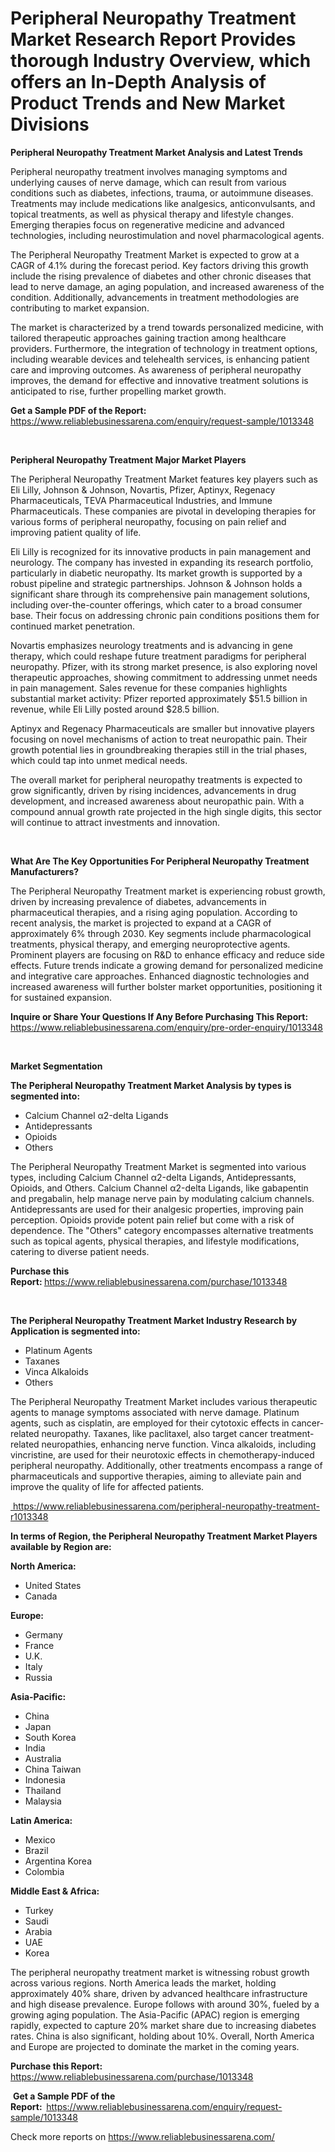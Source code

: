 <p><h1>Peripheral Neuropathy Treatment Market Research Report Provides thorough Industry Overview, which offers an In-Depth Analysis of Product Trends and New Market Divisions</h1></p><p><strong>Peripheral Neuropathy Treatment Market Analysis and Latest Trends</strong></p>
<p><p>Peripheral neuropathy treatment involves managing symptoms and underlying causes of nerve damage, which can result from various conditions such as diabetes, infections, trauma, or autoimmune diseases. Treatments may include medications like analgesics, anticonvulsants, and topical treatments, as well as physical therapy and lifestyle changes. Emerging therapies focus on regenerative medicine and advanced technologies, including neurostimulation and novel pharmacological agents.</p><p>The Peripheral Neuropathy Treatment Market is expected to grow at a CAGR of 4.1% during the forecast period. Key factors driving this growth include the rising prevalence of diabetes and other chronic diseases that lead to nerve damage, an aging population, and increased awareness of the condition. Additionally, advancements in treatment methodologies are contributing to market expansion. </p><p>The market is characterized by a trend towards personalized medicine, with tailored therapeutic approaches gaining traction among healthcare providers. Furthermore, the integration of technology in treatment options, including wearable devices and telehealth services, is enhancing patient care and improving outcomes. As awareness of peripheral neuropathy improves, the demand for effective and innovative treatment solutions is anticipated to rise, further propelling market growth.</p></p>
<p><strong>Get a Sample PDF of the Report:&nbsp;</strong> <a href="https://www.reliablebusinessarena.com/enquiry/request-sample/1013348?utm_campaign=1420&utm_medium=2&utm_source=Github&utm_content=ia&utm_term=06032025&utm_id=peripheral-neuropathy-treatment">https://www.reliablebusinessarena.com/enquiry/request-sample/1013348</a></p>
<p>&nbsp;</p>
<p><strong>Peripheral Neuropathy Treatment Major Market Players</strong></p>
<p><p>The Peripheral Neuropathy Treatment Market features key players such as Eli Lilly, Johnson & Johnson, Novartis, Pfizer, Aptinyx, Regenacy Pharmaceuticals, TEVA Pharmaceutical Industries, and Immune Pharmaceuticals. These companies are pivotal in developing therapies for various forms of peripheral neuropathy, focusing on pain relief and improving patient quality of life.</p><p>Eli Lilly is recognized for its innovative products in pain management and neurology. The company has invested in expanding its research portfolio, particularly in diabetic neuropathy. Its market growth is supported by a robust pipeline and strategic partnerships. Johnson & Johnson holds a significant share through its comprehensive pain management solutions, including over-the-counter offerings, which cater to a broad consumer base. Their focus on addressing chronic pain conditions positions them for continued market penetration.</p><p>Novartis emphasizes neurology treatments and is advancing in gene therapy, which could reshape future treatment paradigms for peripheral neuropathy. Pfizer, with its strong market presence, is also exploring novel therapeutic approaches, showing commitment to addressing unmet needs in pain management. Sales revenue for these companies highlights substantial market activity: Pfizer reported approximately $51.5 billion in revenue, while Eli Lilly posted around $28.5 billion.</p><p>Aptinyx and Regenacy Pharmaceuticals are smaller but innovative players focusing on novel mechanisms of action to treat neuropathic pain. Their growth potential lies in groundbreaking therapies still in the trial phases, which could tap into unmet medical needs.</p><p>The overall market for peripheral neuropathy treatments is expected to grow significantly, driven by rising incidences, advancements in drug development, and increased awareness about neuropathic pain. With a compound annual growth rate projected in the high single digits, this sector will continue to attract investments and innovation.</p></p>
<p>&nbsp;</p>
<p><strong>What Are The Key Opportunities For Peripheral Neuropathy Treatment Manufacturers?</strong></p>
<p><p>The Peripheral Neuropathy Treatment market is experiencing robust growth, driven by increasing prevalence of diabetes, advancements in pharmaceutical therapies, and a rising aging population. According to recent analysis, the market is projected to expand at a CAGR of approximately 6% through 2030. Key segments include pharmacological treatments, physical therapy, and emerging neuroprotective agents. Prominent players are focusing on R&D to enhance efficacy and reduce side effects. Future trends indicate a growing demand for personalized medicine and integrative care approaches. Enhanced diagnostic technologies and increased awareness will further bolster market opportunities, positioning it for sustained expansion.</p></p>
<p><strong>Inquire or Share Your Questions If Any Before Purchasing This Report:</strong> <a href="https://www.reliablebusinessarena.com/enquiry/pre-order-enquiry/1013348?utm_campaign=1420&utm_medium=2&utm_source=Github&utm_content=ia&utm_term=06032025&utm_id=peripheral-neuropathy-treatment">https://www.reliablebusinessarena.com/enquiry/pre-order-enquiry/1013348</a></p>
<p>&nbsp;</p>
<p><strong>Market Segmentation</strong></p>
<p><strong>The Peripheral Neuropathy Treatment Market Analysis by types is segmented into:</strong></p>
<p><ul><li>Calcium Channel α2-delta Ligands</li><li>Antidepressants</li><li>Opioids</li><li>Others</li></ul></p>
<p><p>The Peripheral Neuropathy Treatment Market is segmented into various types, including Calcium Channel α2-delta Ligands, Antidepressants, Opioids, and Others. Calcium Channel α2-delta Ligands, like gabapentin and pregabalin, help manage nerve pain by modulating calcium channels. Antidepressants are used for their analgesic properties, improving pain perception. Opioids provide potent pain relief but come with a risk of dependence. The "Others" category encompasses alternative treatments such as topical agents, physical therapies, and lifestyle modifications, catering to diverse patient needs.</p></p>
<p><strong>Purchase this Report:&nbsp;</strong><a href="https://www.reliablebusinessarena.com/purchase/1013348?utm_campaign=1420&utm_medium=2&utm_source=Github&utm_content=ia&utm_term=06032025&utm_id=peripheral-neuropathy-treatment">https://www.reliablebusinessarena.com/purchase/1013348</a></p>
<p>&nbsp;</p>
<p><strong>The Peripheral Neuropathy Treatment Market Industry Research by Application is segmented into:</strong></p>
<p><ul><li>Platinum Agents</li><li>Taxanes</li><li>Vinca Alkaloids</li><li>Others</li></ul></p>
<p><p>The Peripheral Neuropathy Treatment Market includes various therapeutic agents to manage symptoms associated with nerve damage. Platinum agents, such as cisplatin, are employed for their cytotoxic effects in cancer-related neuropathy. Taxanes, like paclitaxel, also target cancer treatment-related neuropathies, enhancing nerve function. Vinca alkaloids, including vincristine, are used for their neurotoxic effects in chemotherapy-induced peripheral neuropathy. Additionally, other treatments encompass a range of pharmaceuticals and supportive therapies, aiming to alleviate pain and improve the quality of life for affected patients.</p></p>
<p><a href="https://www.reliablebusinessarena.com/peripheral-neuropathy-treatment-r1013348?utm_campaign=1420&utm_medium=2&utm_source=Github&utm_content=ia&utm_term=06032025&utm_id=peripheral-neuropathy-treatment">&nbsp;https://www.reliablebusinessarena.com/peripheral-neuropathy-treatment-r1013348</a></p>
<p><strong>In terms of Region, the Peripheral Neuropathy Treatment Market Players available by Region are:</strong></p>
<p>
    <p> <strong> North America: </strong>
        <ul>
            <li>United States</li>
            <li>Canada</li>
        </ul>
        </p> 
    <p> <strong> Europe: </strong>
        <ul>
            <li>Germany</li>
            <li>France</li>
            <li>U.K.</li>
            <li>Italy</li>
            <li>Russia</li>
        </ul>
        </p> 
    <p> <strong> Asia-Pacific: </strong>
        <ul>
            <li>China</li>
            <li>Japan</li>
            <li>South Korea</li>
            <li>India</li>
            <li>Australia</li>
            <li>China Taiwan</li>
            <li>Indonesia</li>
            <li>Thailand</li>
            <li>Malaysia</li>
        </ul>
        </p> 
    <p> <strong> Latin America: </strong>
        <ul>
            <li>Mexico</li>
            <li>Brazil</li>
            <li>Argentina Korea</li>
            <li>Colombia</li>
        </ul>
        </p> 
    <p> <strong> Middle East & Africa: </strong>
        <ul>
            <li>Turkey</li>
            <li>Saudi</li>
            <li>Arabia</li>
            <li>UAE</li>
            <li>Korea</li>
        </ul>
    </p>
    </p>
<p><p>The peripheral neuropathy treatment market is witnessing robust growth across various regions. North America leads the market, holding approximately 40% share, driven by advanced healthcare infrastructure and high disease prevalence. Europe follows with around 30%, fueled by a growing aging population. The Asia-Pacific (APAC) region is emerging rapidly, expected to capture 20% market share due to increasing diabetes rates. China is also significant, holding about 10%. Overall, North America and Europe are projected to dominate the market in the coming years.</p></p>
<p><strong>Purchase this Report: </strong><a href="https://www.reliablebusinessarena.com/purchase/1013348?utm_campaign=1420&utm_medium=2&utm_source=Github&utm_content=ia&utm_term=06032025&utm_id=peripheral-neuropathy-treatment">https://www.reliablebusinessarena.com/purchase/1013348</a></p>
<p>&nbsp;<strong>Get a Sample PDF of the Report:&nbsp;&nbsp;</strong><a href="https://www.reliablebusinessarena.com/enquiry/request-sample/1013348?utm_campaign=1420&utm_medium=2&utm_source=Github&utm_content=ia&utm_term=06032025&utm_id=peripheral-neuropathy-treatment">https://www.reliablebusinessarena.com/enquiry/request-sample/1013348</a></p>
<p><strong></strong></p>
<p>Check more reports on <a href="https://www.reliablebusinessarena.com/?utm_campaign=1420&utm_medium=2&utm_source=Github&utm_content=ia&utm_term=06032025&utm_id=peripheral-neuropathy-treatment">https://www.reliablebusinessarena.com/</a></p>